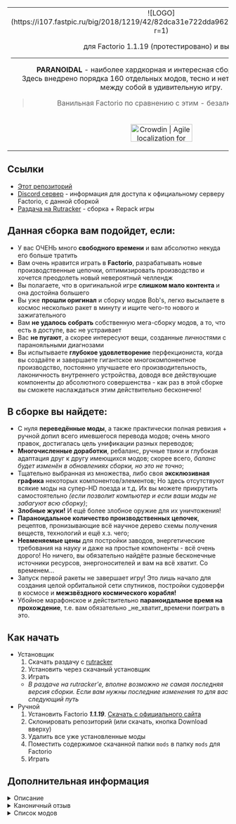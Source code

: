 <table align="center"><tr><td align="center" width="9999">
<!-- ![ICON](https://cdn.discordapp.com/icons/569536773701500928/8df51b553f826280000ce8f7d1fc7f45.png?size=128) -->
![LOGO](https://i107.fastpic.ru/big/2018/1219/42/82dca31e722dda962a4550df5138bb42.png?r=1)

для Factorio 1.1.19 (протестировано) и выше


------------
**PARANOIDAL** - наиболее хардкорная и интересная сборка для **Factorio**.  
Здесь внедрено порядка 160 отдельных модов, тесно и нетесно переплетённых между собой в удивительную игру.

> Ванильная Factorio по сравнению с этим - безалкогольная водка.
</td></tr>
<tr><td align="center" width="9999">

<a href="https://crowdin.com/project/factorio-paranoidal?utm_source=badge&utm_medium=referral&utm_campaign=badge-add-on" rel="nofollow"><img style="width:140;height:40px" src="https://badges.crowdin.net/badge/light/crowdin-on-dark.png" srcset="https://badges.crowdin.net/badge/light/crowdin-on-dark.png 1x,https://badges.crowdin.net/badge/light/crowdin-on-dark@2x.png 2x" alt="Crowdin | Agile localization for tech companies" /></a>

</td></tr></table>

## Ссылки
- [Этот репозиторий](https://gitlab.com/paranoidal/modpack)
- [Discord сервер](https://discord.com/invite/AWStgXd) - информация для доступа к официальному серверу Factorio, с данной сборкой
- [Раздача на Rutracker](https://rutracker.org/forum/viewtopic.php?t=5612345) - сборка + Repack игры

## Данная сборка вам подойдет, если:
 - У вас ОЧЕНЬ много **свободного времени** и вам абсолютно некуда его больше тратить
 - Вам очень нравится играть в **Factorio**, разрабатывать новые производственные цепочки, оптимизировать производство и хочется преодолеть новый невероятный челлендж
 - Вы полагаете, что в оригинальной игре **слишком мало контента** и она достойна большего
 - Вы уже **прошли оригинал** и сборку модов Bob's, легко высылаете в космос несколько ракет в минуту и ищите чего-то нового и зажигательного
 - Вам **не удалось собрать** собственную мега-сборку модов, а то, что есть в доступе, вас не устраивает
 - Вас **не пугают**, а скорее интересуют вещи, созданные личностями с паранояльными диагнозами
 - Вы испытываете **глубокое удовлетворение** перфекциониста, когда вы создаёте и завершаете гигантское многокомпонентное производство, постоянно улучшаете его производительность, лаконичность внутреннего устройства, доводя все действующие компоненты до абсолютного совершенства - как раз в этой сборке вы сможете наслаждаться этим действительно бесконечно!

## В сборке вы найдете:
 - С нуля **переведённые моды**, а также практически полная ревизия + ручной допил всего имевшегося перевода модов; очень много правок, достигалась цель унификации разных переводов;
 - **Многочисленные доработки**, ребаланс, ручные твики и глубокая адаптация друг к другу имеющихся модов; скорее всего, *баланс будет изменён в обновлениях сборки, но это не точно*;
 - Тщательно выбранная из множества, либо своя **эксклюзивная графика** некоторых компонентов/элементов; Но здесь отсутствуют всякие моды на супер-HD поезда и т.д. Их вы можете прикрутить самостоятельно *(если позволит компьютер и если ваши моды не забагуют всю сборку)*;
 - **Злобные жуки!** И ещё более злобное оружие для их уничтожения!
 - **Параноидальное количество производственных цепочек**, рецептов, пронизывающие всё научное дерево схемы получения веществ, технологий и ещё х.з. чего;
 - **Невменяемые цены** для постройки заводов, энергетические требования на науку и даже на простые компоненты - всё очень дорого! Но ничего, вы обязательно найдёте разные бесконечные источники ресурсов, энергоносителей и вам на всё хватит. Со временем...
 - Запуск первой ракеты не завершает игру! Это лишь начало для создания целой орбитальной сети спутников, постройки судоверфи в космосе и **межзвёздного космического корабля!**
 - Убойное марафонское и действительно **параноидальное время на прохождение**, т.е. вам обязательно \_не\_хватит\_времени поиграть в это.

## Как начать

- Установщик
  1. Скачать раздачу с [rutracker](https://rutracker.org/forum/viewtopic.php?t=5612345)
  2. Установить через скачаный установщик
  3. Играть
  - *В раздаче на rutracker'e, вполне возможно не самая последняя версия сборки. Если вам нужны последние изменения то для вас следующий путь*
- Ручной
  1. Установить Factorio ***1.1.19***. [Скачать с официального сайта](https://factorio.com/download/archive)
  2. Склонировать репозиторий (или скачать, кнопка Download вверху)
  3. Удалить все уже установленные моды
  3. Поместить содержимое скачанной папки `mods` в папку `mods` для Factorio
  4. Играть

## Дополнительная информация
<details> 
  <summary>Описание</summary>
   Не спортсмен, не солдат, а простой дегенерат: потратил на игру более 3000 часов, но не напрасно! Перед вами всем модам мод - Factorio PARANOIDAL. Здесь внедрено порядка 160 отдельных модов, тесно и нетесно переплетённых между собой в удивительную игру.
Вообще, изначально мод собирался под себя и для друзей, но вот был выложен и в общий доступ. Надеюсь, что те, кому не понравится,- сами доведут до ума раздражающие их элементы без нытья. В любом случае, угодить всем не получится - ибо велик был мудрец, огорчившийся, когда его творение понравилось многим. Успехов!
</details>
<details> 
  <summary>Каноничный отзыв</summary>
   Corvins писал(а):  

   > "У нас была установленная Factorio, 75 часов свободного времени, сборка Bob's Mod, Angel's Ore и целое множество модов всех категорий и направленностей. Авиа-производство и робототехника, аватары, отдаленный спавн ресурсов и дюжина сборок с новыми технологиями и плюшками. Не то, чтобы это был необходимый комплект для игры, но, если начал устанавливать моды, становится сложно остановиться. Единственное, что вызывало у меня опасение - это био-индустрия. Ничто не меняет баланс так кардинально, как добыча нефти из песка. Я знал, что рано или поздно мы перейдем и на эту дрянь."
</details>
<details> 
  <summary>Список модов</summary>
  
- aai-industry_9.2.4  

- AbandonedRuins_0.2.9  

- Aircraft_1.7.1  

- angelsbioprocessing_0.7.13  

- angelsinfiniteores_0.9.4  

- angelspetrochem_0.9.13  

- angelsrefining_0.11.15  

- angelssmelting_0.6.10  

- AtomicArtillery_0.1.12  

- beautiful_straight_bridge_railway_0.18.0  

- BigLab_9.0.2  

- Bio_Industries_9.17.1  

- Bio_Industries_9.18.25  

- blueprint_flip_and_turn_18.7.0  

- bobassembly_0.18.7  

- bobelectronics_0.18.1  

- bobenemies_0.18.5  

- bobequipment_0.18.1  

- bobicons_0.18.3  

- bobinserters_0.18.4  

- boblibrary_0.18.10  

- boblogistics_0.18.9  

- bobmining_0.18.3  

- bobmodules_0.18.5  

- bobores_0.18.3  

- bobplates_0.18.9  

- bobpower_0.18.7  

- bobrevamp_0.18.6  

- bobtech_0.18.3  

- bobvehicleequipment_0.18.1  

- bobwarfare_0.18.6  

- Bottleneck_0.11.4  

- bullet-trails_0.5.1  

- BurnerOffshorePump_9.1.5  

- chromatic-belts_3.1.4  

- Clowns-AngelBob-Nuclear_1.1.15  

- Clowns-Nuclear_1.3.10  

- Clowns-Processing_1.3.12  

- ColorTIERHR_9.17.6  

- ColorTIERHR_9.17.61  

- comb_0.1.2  

- CoppermineBobModuleRebalancing_0.3.1  

- CopyPasteModules_0.0.3  

- Cursed-FMD_0.1.2  

- CW-carbon-capture-reforged_9.1.3  

- DeadlockLargerLamp_1.2.4  

- DeadlockLargerLamp_1.3.1  

- DeleteEmptyChunks_0.4.2  

- DewPointAggregator_9.0.28  

- efficient-research_0.0.3  

- Enhanced_Map_Colors_1.5.3  

- ERPTbaAB_0.2.2  

- even-distribution_0.3.18  

- EvoGUI_0.4.501  

- expanded-rocket-payloads_0.17.1  

- extendedangels_0.3.12  

- Factorissimo2_2.4.2  

- FARL_4.0.2  

- FastRemoveTiles_0.0.9  

- Flammable_Oils_fix_9.2.2  

- flib_0.3.0  

- Flow Control_3.0.6  

- FluidMustFlow_1.2.4  

- FluidMustFlow_1.2.8  

- FluidWagonColorMask_1.0.1  

- FNEI_0.3.4  

- helmod_0.10.25  

- Honk_4.1.0  

- InfiniteTech_0.5.3  

- InlaidLampsExtended_0.1.8  

- JunkTrain3_0.18.1  

- KaoExtended_9.16.12  

- KS_Power_9.3.7  

- laser_fix_0.18.12  

- LightedPolesPlus_1.5.10  

- lightorio_0.18.5  

- LogisticTrainNetwork_1.13.10  

- LtnManager_0.2.7  

- LTN_Combinator_0.6.2  

- LTN_Content_Reader_0.3.4  

- make_burner_miners_great_again_9.1.0  

- marathon_9.1.17  

- MilesBobsExpansion_9.6.1  

- miniloader_1.11.3  

- minime_0.0.18  

- mod-list.json  

- mod-settings.dat  

- more-minimap-autohide-017_1.0.1  

- more-petrochem-hell_0.18.2  

- MoreAchievements_0.5.1  

- multi-product-recipe-details_0.18.1  

- MultipleUnitTrainControl_0.2.4  

- MxlChievements_1.1.8  

- Nanobots_3.2.8  

- Natural_Evolution_Enemies_0.17.19  

- Natural_Evolution_Enemies_0.18.05  

- ner_intermediatestweak_1.0.0  

- NightBrightness_0.0.6  

- Noxys_Trees_0.2.2  

- nuke-cliffs_18.0.0  

- Oberhaul_9.16.22  

- OberNuclear_0.17.0  

- Orbital Ion Cannon_1.8.2  

- original-music-hd-updated_0.17.0  

- OverloadedTrains_0.18.4  

- paranoidal-tweaks_0.18.34  

- PCPRedux_0.18.5  

- PickerAtheneum_1.2.2  

- PickerBlueprinter_1.1.3  

- PickerEquipmentKeys_1.1.1  

- PickerExtended_4.1.2  

- PickerInventoryTools_1.1.6  

- PickerPipeTools_1.1.1  

- PickerTweaks_2.2.2  

- PickerVehicles_1.1.2  

- Picks-Inserter_1.18.1  

- platforms_19.18.3  

- Pollution_Control_1.0.7  

- qol_research_3.1.1  

- railloader_1.0.5  

- RaiLuaLib_0.2.8  

- Rampant_0.17.26  

- Rampant_0.18.17  

- RealisticDecorationCleanup_1.0.0  

- Realistic_Electric_Trains_9.4.5  

- Renamer_2.1.6  

- research-progress_0.18.0  

- research_causes_evolution_0.17.2  

- reskins-bobs_0.0.22  

- reskins-library_0.0.15  

- ReStack_0.6.3  

- Robot256Lib_0.18.7  

- rso-mod_6.1.0  

- RU-locale_9.18.0  

- Sandros-fixes_0.5.5  

- scattergun_turret_5.3.2  

- SchallPickupTower_0.18.2  

- SchallTankPlatoon_0.18.6  

- Shield-FX_0.18.4  

- ShinyAngelGFX_9.16.8  

- ShinyBobGFX_9.17.90  

- ShinyBob_Techs_9.16.0  

- Shortcuts-ick_0.18.1  

- SingleColorTerrain_9.0.5  

- Skip Burner Stage_9.16.0  

- SmogSolarPanels_0.2.2  

- SmogVisualPollution_0.2.0  

- SpaceMod_9.3.8  

- SpaceXGAR_0.17.0  

- Squeak Through_1.8.0  

- stdlib_1.4.3  

- Subterranean_0.5.3  

- Texugo_windgenerator_9.17.0  

- toxicPollution_0.3.6  

- TrainOverhaul_0.3.7  

- Turret-Shields_0.18.41  

- UnminableLogisticBots_1.0.2  

- upgrade-planner-next_2.1.2  

- Warehousing_9.2.1  

- weaponSoundsRedone_1.3.0  

- what-fish_0.1.1  

- what-is-it-really-used-for_1.5.13  

- WideChests_3.0.7  

- ZCS-Trash-Landfill-Continued-Continued_1.0.0  

- zero-fluid-info_0.0.3  

- zzzparanoidal_0.18.30  

</details>

